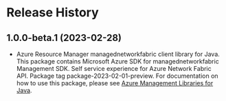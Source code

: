 # Release History

## 1.0.0-beta.1 (2023-02-28)

- Azure Resource Manager managednetworkfabric client library for Java. This package contains Microsoft Azure SDK for managednetworkfabric Management SDK. Self service experience for Azure Network Fabric API. Package tag package-2023-02-01-preview. For documentation on how to use this package, please see [Azure Management Libraries for Java](https://aka.ms/azsdk/java/mgmt).
